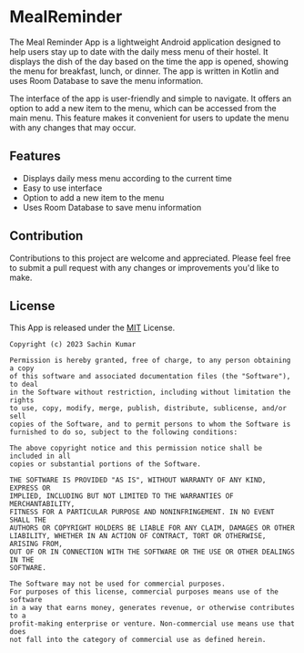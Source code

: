 # MealReminder

The Meal Reminder App is a lightweight Android application designed to help users stay up to date with the daily mess menu of their hostel. It displays the dish of the day based on the time the app is opened, showing the menu for breakfast, lunch, or dinner. The app is written in Kotlin and uses Room Database to save the menu information.

The interface of the app is user-friendly and simple to navigate. It offers an option to add a new item to the menu, which can be accessed from the main menu. This feature makes it convenient for users to update the menu with any changes that may occur.


## Features

- Displays daily mess menu according to the current time
- Easy to use interface
- Option to add a new item to the menu
- Uses Room Database to save menu information


## Contribution

Contributions to this project are welcome and appreciated. Please feel free to submit a pull request with any changes or improvements you'd like to make.


## License

This App is released under the [MIT](LICENSE) License.

```
Copyright (c) 2023 Sachin Kumar

Permission is hereby granted, free of charge, to any person obtaining a copy
of this software and associated documentation files (the "Software"), to deal
in the Software without restriction, including without limitation the rights
to use, copy, modify, merge, publish, distribute, sublicense, and/or sell
copies of the Software, and to permit persons to whom the Software is
furnished to do so, subject to the following conditions:

The above copyright notice and this permission notice shall be included in all
copies or substantial portions of the Software.

THE SOFTWARE IS PROVIDED "AS IS", WITHOUT WARRANTY OF ANY KIND, EXPRESS OR
IMPLIED, INCLUDING BUT NOT LIMITED TO THE WARRANTIES OF MERCHANTABILITY,
FITNESS FOR A PARTICULAR PURPOSE AND NONINFRINGEMENT. IN NO EVENT SHALL THE
AUTHORS OR COPYRIGHT HOLDERS BE LIABLE FOR ANY CLAIM, DAMAGES OR OTHER
LIABILITY, WHETHER IN AN ACTION OF CONTRACT, TORT OR OTHERWISE, ARISING FROM,
OUT OF OR IN CONNECTION WITH THE SOFTWARE OR THE USE OR OTHER DEALINGS IN THE
SOFTWARE.

The Software may not be used for commercial purposes. 
For purposes of this license, commercial purposes means use of the software
in a way that earns money, generates revenue, or otherwise contributes to a
profit-making enterprise or venture. Non-commercial use means use that does 
not fall into the category of commercial use as defined herein.
```
